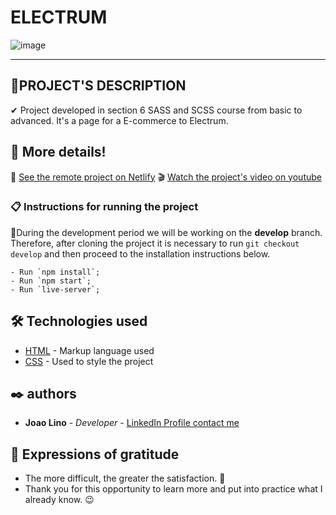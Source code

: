 # ELECTRUM
![image](https://user-images.githubusercontent.com/79695824/207152819-c4e0c5c1-d007-4782-91f2-aaf5bc4f433b.png)


---
## 🎯PROJECT'S DESCRIPTION 
✔ Project developed in section 6 SASS and SCSS course from basic to advanced. It's a page for a E-commerce to Electrum.

## 🚀 More details!

📲 <a href="https://linus-electrum.netlify.app/" target="_blank">See the remote project on Netlify</a>
🎬 <a href="https://youtu.be/ESP1ErA3gvE" target="_blank"> Watch the project's video on youtube</a>


### 📋 Instructions for running the project
📍During the development period we will be working on the **develop** branch.
Therefore, after cloning the project it is necessary to run `git checkout develop` and then proceed to the installation instructions below.

```
- Run `npm install`;
- Run `npm start`;
- Run `live-server`;
```
## 🛠️ Technologies used

- [HTML](https://www.w3schools.com/html/) - Markup language used
- [CSS](https://www.w3schools.com/css/) - Used to style the project

## ✒️ authors

- **Joao Lino** - _Developer_ - <a href="https://www.linkedin.com/in/joao-lino-adao-manuel-643bb31ba/" target="_blank">LinkedIn Profile contact me</a>

## 🎁 Expressions of gratitude

- The more difficult, the greater the satisfaction. 🙌
- Thank you for this opportunity to learn more and put into practice what I already know. 😉

